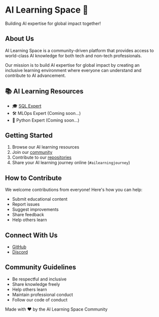 # AI Learning Space 🚀

Building AI expertise for global impact together!

## About Us
AI Learning Space is a community-driven platform that provides access to world-class AI knowledge for both tech and non-tech professionals.

Our mission is to build AI expertise for global impact by creating an inclusive learning environment where everyone can understand and contribute to AI advancement.

## 📚 AI Learning Resources
- 🎓 [SQL Expert](https://sql-expert.org/)
- 🛠 MLOps Expert (Coming soon...)
- 🐍 Python Expert (Coming soon...)

## Getting Started
1. Browse our AI learning resources 
2. Join our [community](https://discord.gg/ahA5bGVrgP)
3. Contribute to our [repositories](https://github.com/orgs/ai-learning-space/repositories)
4. Share your AI learning journey online (`#ailearningjourney`)

## How to Contribute
We welcome contributions from everyone! Here's how you can help:
- Submit educational content
- Report issues
- Suggest improvements
- Share feedback
- Help others learn

## Connect With Us
- [GitHub](https://github.com/ai-learning-space)
- [Discord](https://discord.gg/ahA5bGVrgP)

## Community Guidelines
- Be respectful and inclusive
- Share knowledge freely
- Help others learn
- Maintain professional conduct
- Follow our code of conduct

Made with ❤️ by the AI Learning Space Community
